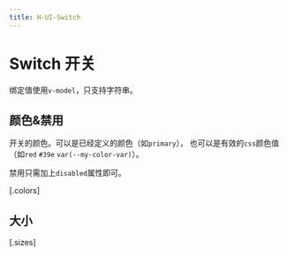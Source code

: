 ```yaml
---
title: H-UI-Switch
---
```


# Switch 开关

绑定值使用`v-model`，只支持字符串。

## 颜色&禁用

开关的颜色。可以是已经定义的颜色（如`primary`），
也可以是有效的`css`颜色值（如`red` `#39e` `var(--my-color-var)`）。

禁用只需加上`disabled`属性即可。

[.colors]

## 大小

[.sizes]
